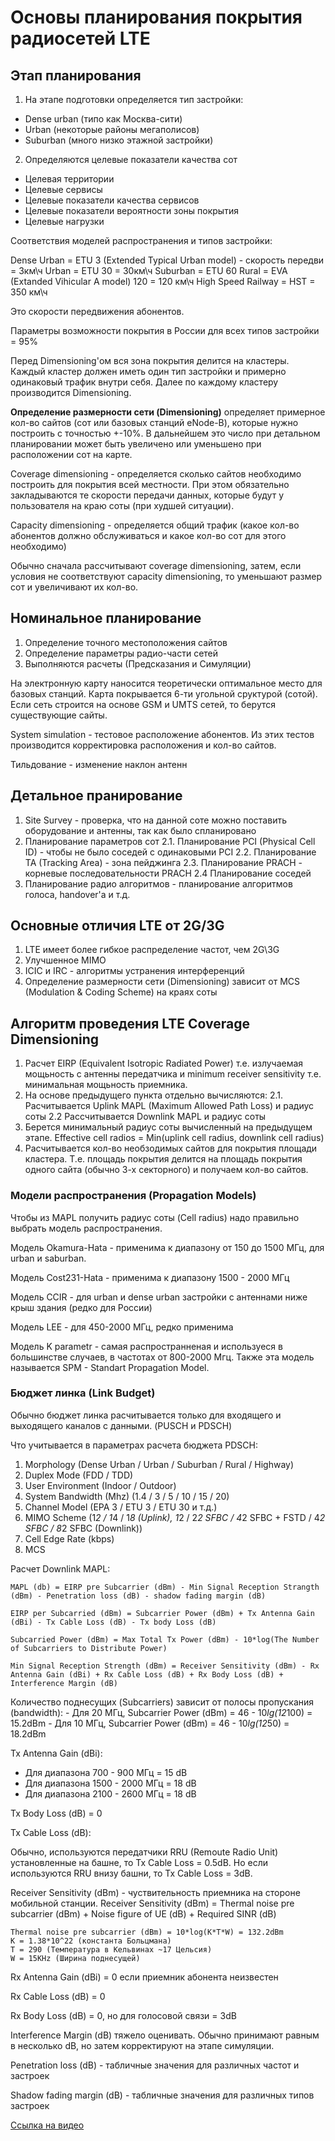 # Основы планирования покрытия радиосетей LTE

## Этап планирования

1. На этапе подготовки определяется тип застройки:
- Dense urban  (типо как Москва-сити)
- Urban (некоторые районы мегаполисов)
- Suburban (много низко этажной застройки)

2. Определяются целевые показатели качества сот
- Целевая территории
- Целевые сервисы
- Целевые показатели качества сервисов
- Целевые показатели вероятности зоны покрытия
- Целевые нагрузки

Соответствия моделей распространения и типов застройки:

Dense Urban = ETU 3 (Extended Typical Urban model) - скорость передви = 3км\ч
Urban = ETU 30 = 30км\ч
Suburban = ETU 60
Rural = EVA (Extanded Vihicular A model) 120 = 120 км\ч
High Speed Railway = HST = 350 км\ч

Это скорости передвижения абонентов.

Параметры возможности покрытия в России для всех типов застройки = 95%

Перед Dimensioning'ом вся зона покрытия делится на кластеры. Каждый кластер должен иметь один тип застройки и примерно одинаковый трафик внутри себя. Далее по каждому кластеру производится Dimensioning.

**Определение размерности сети (Dimensioning)** определяет примерное кол-во сайтов (сот или базовых станций eNode-B), которые нужно построить с точностью +-10%. В дальнейшем это число при детальном планировании может быть увеличено или уменьшено при расположении сот на карте.

Coverage dimensioning - определяется сколько сайтов необходимо построить для покрытия всей местности. При этом обязательно закладываются те скорости передачи данных, которые будут у пользователя на краю соты (при худшей ситуации).

Capacity dimensioning - определяется общий трафик (какое кол-во абонентов должно обслуживаться и какое кол-во сот для этого необходимо)

Обычно сначала рассчитывают coverage dimensioning, затем, если условия не соответствуют capacity dimensioning, то уменьшают размер сот и увеличивают их кол-во.


## Номинальное планирование

1. Определение точного местоположения сайтов
2. Определение параметры радио-части сетей
3. Выполняются расчеты (Предсказания и Симуляции)

На электронную карту наносится теоретически оптимальное место для базовых станций. Карта покрывается 6-ти угольной сруктурой (сотой). Если сеть строится на основе GSM и UMTS сетей, то берутся существующие сайты.

System simulation - тестовое расположение абонентов. Из этих тестов производится корректировка расположения и кол-во сайтов.

Тильдование - изменение наклон антенн

## Детальное пранирование

1. Site Survey - проверка, что на данной соте можно поставить оборудование и антенны, так как было спланировано
2. Планирование параметров сот
2.1.  Планирование PCI (Physical Cell ID) - чтобы не было соседей с одинаковыми PCI
2.2. Планирование TA (Tracking Area) - зона пейджинга
2.3. Планирование PRACH - корневые последовательности PRACH
2.4 Планирование соседей
3. Планирование радио алгоритмов - планирование алгоритмов голоса, handover'а и т.д.

## Основные отличия LTE от 2G/3G

1. LTE имеет более гибкое распределение частот, чем 2G\3G
2. Улучшенное MIMO
3. ICIC и IRC - алгоритмы устранения интерференций
4. Определение размерности сети (Dimensioning) зависит от MCS (Modulation & Coding Scheme) на краях соты

## Алгоритм проведения LTE Coverage Dimensioning
1. Расчет EIRP (Equivalent Isotropic Radiated Power) т.е. излучаемая мощьность с антенны передатчика и minimum receiver sensitivity т.е. минимальная мощьность приемника.
2. На основе предыдущего пункта отдельно вычисляются:
	2.1. Расчитывается Uplink MAPL (Maximum Allowed Path Loss) и радиус соты
	2.2 Рассчитывается Downlink MAPL и радиус соты
3. Берется минимальный радиус соты вычисленный на предыдущем этапе. Effective cell radios = Min(uplink cell radius, downlink cell radius)
4. Расчитывается кол-во необзодимых сайтов для покрытия площади кластера. Т.е. площадь покрытия делится на площадь покрытия одного сайта (обычно 3-х секторного) и получаем кол-во сайтов.

### Модели распространения (Propagation Models) ###
Чтобы из MAPL получить радиус соты (Cell radius) надо правильно выбрать модель распространения. 

Модель Okamura-Hata - применима к диапазону от 150 до 1500 МГц, для urban и saburban.

Модель Cost231-Hata - применима к диапазону 1500 - 2000 МГц

Модель CCIR - для urban и dense urban застройки с антеннами ниже крыш здания (редко для России)

Модель LEE - для 450-2000 МГц, редко применима

Модель K parametr - самая распространненая и используеся в большинстве случаев, в частотах от 800-2000 Мгц. Также эта модель называется SPM - Standart Propagation Model.

### Бюджет линка (Link Budget)

Обычно бюджет линка расчитывается только для входящего и выходящего каналов с данными. (PUSCH и PDSCH)

Что учитывается в параметрах расчета бюджета PDSCH:
1. Morphology (Dense Urban / Urban / Suburban / Rural / Highway)
2. Duplex Mode (FDD / TDD)
3. User Environment (Indoor / Outdoor)
4. System Bandwidth (Mhz) (1.4 / 3 / 5 / 10 / 15 / 20)
5. Channel Model (EPA 3 / ETU 3 / ETU 30 и т.д.)
6. MIMO Scheme (1*2 / 1*4 / 1*8 (Uplink), 1*2 / 2*2 SFBC / 4*2 SFBC + FSTD / 4*2 SFBC / 8*2 SFBC (Downlink))
7. Cell Edge Rate (kbps)
8. MCS

Расчет Downlink MAPL:

	MAPL (db) = EIRP pre Subcarrier (dBm) - Min Signal Reception Strangth (dBm) - Penetration loss (dB) - shadow fading margin (dB)

	EIRP per Subcarried (dBm) = Subcarrier Power (dBm) + Tx Antenna Gain (dBi) - Tx Cable Loss (dB) - Tx body Loss (dB)

	Subcarried Power (dBm) = Max Total Tx Power (dBm) - 10*log(The Number of Subcarriers to Distribute Power)

	Min Signal Reception Strength (dBm) = Receiver Sensitivity (dBm) - Rx Antenna Gain (dBi) + Rx Cable Loss (dB) + Rx Body Loss (dB) + Interference Margin (dB)

Количество поднесущих (Subcarriers) зависит от полосы пропускания (bandwidth):
	- Для 20 МГц, Subcarrier Power (dBm) = 46 - 10*lg(12*100) = 15.2dBm
	- Для 10 МГц, Subcarrier Power (dBm) = 46 - 10*lg(12*50) = 18.2dBm

Tx Antenna Gain (dBi):

- Для диапазона 700 - 900 МГц = 15 dB
- Для диапазона 1500 - 2000 МГц = 18 dB
- Для диапазона 2100 - 2600 МГц = 18 dB

Tx Body Loss (dB) = 0

Tx Cable Loss (dB):

Обычно, используются передатчики RRU (Remoute Radio Unit) установленные на башне, то Tx Cable Loss = 0.5dB.
Но если используются RRU внизу башни, то Tx Cable Loss = 3dB.

Receiver Sensitivity (dBm) - чуствительность приемника на стороне мобильной станции. 
	Receiver Sensitivity (dBm) = Thermal noise pre subcarrier (dBm) + Noise figure of UE (dB) + Required SINR (dB)

	Thermal noise pre subcarrier (dBm) = 10*log(K*T*W) = 132.2dBm
	K = 1.38*10^22 (константа Больцмана)
	T = 290 (Температура в Кельвинах ~17 Цельсия) 
	W = 15KHz (Ширина поднесущей)

Rx Antenna Gain (dBi) = 0 если приемник абонента неизвестен

Rx Cable Loss (dB) = 0

Rx Body Loss (dB) = 0, но для голосовой связи = 3dB

Interference Margin (dB) тяжело оценивать. Обычно принимают равным в несколько dB, но затем корректируют на этапе симуляции.

Penetration loss (dB) - табличные значения для различных частот и застроек

Shadow fading margin (dB) - табличные значения для различных типов застроек

[Ссылка на видео](https://www.youtube.com/watch?v=H5QplBYu6aE)